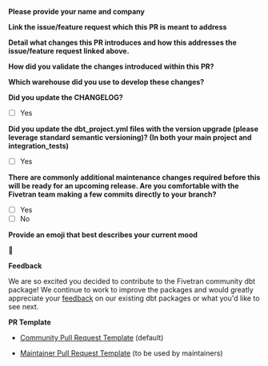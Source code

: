 **Please provide your name and company**

**Link the issue/feature request which this PR is meant to address**
<!--- If an issue was not created, please create one first so we may discuss the PR prior to opening one. -->

**Detail what changes this PR introduces and how this addresses the issue/feature request linked above.**

**How did you validate the changes introduced within this PR?**

**Which warehouse did you use to develop these changes?**

**Did you update the CHANGELOG?**
<!--- Please update the new package version’s CHANGELOG entry detailing the changes included in this PR. -->
<!--- To select a checkbox you simply need to add an "x" with no spaces between the brackets (eg. [x] Yes). -->
- [ ] Yes

**Did you update the dbt_project.yml files with the version upgrade (please leverage standard semantic versioning)? (In both your main project and integration_tests)**
<!--- The dbt_project.yml and the integration_tests/dbt_project.yml files contain the version number. Be sure to upgrade it accordingly -->
<!--- To select a checkbox you simply need to add an "x" with no spaces between the brackets (eg. [x] Yes). -->
- [ ] Yes

**There are commonly additional maintenance changes required before this will be ready for an upcoming release. Are you comfortable with the Fivetran team making a few commits directly to your branch?**
<!--- If you select Yes this will help expedite your PR in case there are small changes required before approval. We encourage you not to use this branch in a production environment as we may make additional updates.  -->
<!--- If you select No, we will not make any changes directly to your branch and will either communicate any planned changes via the PR thread or will merge your PR into a separate branch so we may make changes without modifying your branch.. -->
- [ ] Yes
- [ ] No

**Provide an emoji that best describes your current mood**
<!--- For a complete list of markdown compatible emojis check our this git repo (https://gist.github.com/rxaviers/7360908)  --> 
:dancer:

**Feedback**

We are so excited you decided to contribute to the Fivetran community dbt package! We continue to work to improve the packages and would greatly appreciate your [feedback](https://www.surveymonkey.com/r/DQ7K7WW) on our existing dbt packages or what you'd like to see next.

**PR Template** 
- [Community Pull Request Template](?expand=1&template=pull_request_template.md) (default)

- [Maintainer Pull Request Template](?expand=1&template=maintainer_pull_request_template.md) (to be used by maintainers)
